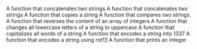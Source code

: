 A function that concatenates two strings
A function that concatenates two strings
A function that copies a string
A function that compares two strings.
A function that reverses the content of an array of integers
A function that changes all lowercase letters of a string to uppercase
A function that capitalizes all words of a string
A function that encodes a string into 1337
A function that encodes a string using rot13
A function that prints an integer


